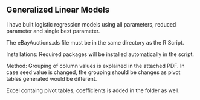 ## Generalized Linear Models
I have built logistic regression models using all parameters, reduced parameter and single best parameter.

The eBayAuctions.xls file must be in the same directory as the R Script.

Installations: Required packages will be installed automatically in the script.

Method: Grouping of column values is explained in the attached PDF.
In case seed value is changed, the grouping should be changes as pivot tables generated would be different.

Excel containg pivot tables, coefficients is added in the folder as well.
